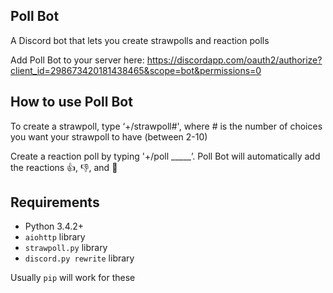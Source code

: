 ## Poll Bot


A Discord bot that lets you create strawpolls and reaction polls

Add Poll Bot to your server here: https://discordapp.com/oauth2/authorize?client_id=298673420181438465&scope=bot&permissions=0

## How to use Poll Bot
To create a strawpoll, type ‘+/strawpoll#', where # is the number of choices you want your strawpoll to have (between 2-10)

Create a reaction poll by typing '+/poll _____’. Poll Bot will automatically add the reactions 👍, 👎, and 🤷

## Requirements

- Python 3.4.2+
- `aiohttp` library
- `strawpoll.py` library
- `discord.py rewrite` library

Usually `pip` will work for these
